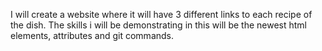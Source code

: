 I will create a website where it will have 3 different links to each recipe of the dish. The skills i will be demonstrating in this will be the newest html elements, attributes and git commands. 